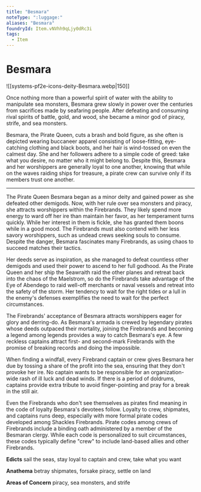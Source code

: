 ```yaml
---
title: "Besmara"
noteType: ":luggage:"
aliases: "Besmara"
foundryId: Item.vNVhh9qLjy0dRc3i
tags:
  - Item
---
```


# Besmara
![[systems-pf2e-icons-deity-Besmara.webp|150]]

Once nothing more than a powerful spirit of water with the ability to manipulate sea monsters, Besmara grew slowly in power over the centuries from sacrifices made by seafaring people. After defeating and consuming rival spirits of battle, gold, and wood, she became a minor god of piracy, strife, and sea monsters.

Besmara, the Pirate Queen, cuts a brash and bold figure, as she often is depicted wearing buccaneer apparel consisting of loose-fitting, eye-catching clothing and black boots, and her hair is wind-tossed on even the calmest day. She and her followers adhere to a simple code of greed: take what you desire, no matter who it might belong to. Despite this, Besmara and her worshippers are generally loyal to one another, knowing that while on the waves raiding ships for treasure, a pirate crew can survive only if its members trust one another.

* * *

The Pirate Queen Besmara began as a minor deity and gained power as she defeated other demigods. Now, with her rule over sea monsters and piracy, she attracts worshippers within the Firebrands. They likely spend more energy to ward off her ire than maintain her favor, as her temperament turns quickly. While her interest in them is fickle, she has granted them boons while in a good mood. The Firebrands must also contend with her less savory worshippers, such as undead crews seeking souls to consume. Despite the danger, Besmara fascinates many Firebrands, as using chaos to succeed matches their tactics.

Her deeds serve as inspiration, as she managed to defeat countless other demigods and used their power to ascend to her full godhood. As the Pirate Queen and her ship the Seawraith raid the other planes and retreat back into the chaos of the Maelstrom, so do the Firebrands take advantage of the Eye of Abendego to raid well-off merchants or naval vessels and retreat into the safety of the storm. Her tendency to wait for the right tides or a lull in the enemy's defenses exemplifies the need to wait for the perfect circumstances.

The Firebrands' acceptance of Besmara attracts worshippers eager for glory and derring-do. As Besmara's armada is crewed by legendary pirates whose deeds outpaced their mortality, joining the Firebrands and becoming a legend among legends provides a way to catch Besmara's eye. A few reckless captains attract first- and second-mark Firebrands with the promise of breaking records and doing the impossible.

When finding a windfall, every Firebrand captain or crew gives Besmara her due by tossing a share of the profit into the sea, ensuring that they don't provoke her ire. No captain wants to be responsible for an organization-wide rash of ill luck and dead winds. If there is a period of doldrums, captains provide extra tribute to avoid finger-pointing and pray for a break in the still air.

Even the Firebrands who don't see themselves as pirates find meaning in the code of loyalty Besmara's devotees follow. Loyalty to crew, shipmates, and captains runs deep, especially with more formal pirate codes developed among Shackles Firebrands. Pirate codes among crews of Firebrands include a binding oath administered by a member of the Besmaran clergy. While each code is personalized to suit circumstances, these codes typically define "crew" to include land-based allies and other Firebrands.

**Edicts** sail the seas, stay loyal to captain and crew, take what you want

**Anathema** betray shipmates, forsake piracy, settle on land

**Areas of Concern** piracy, sea monsters, and strife
